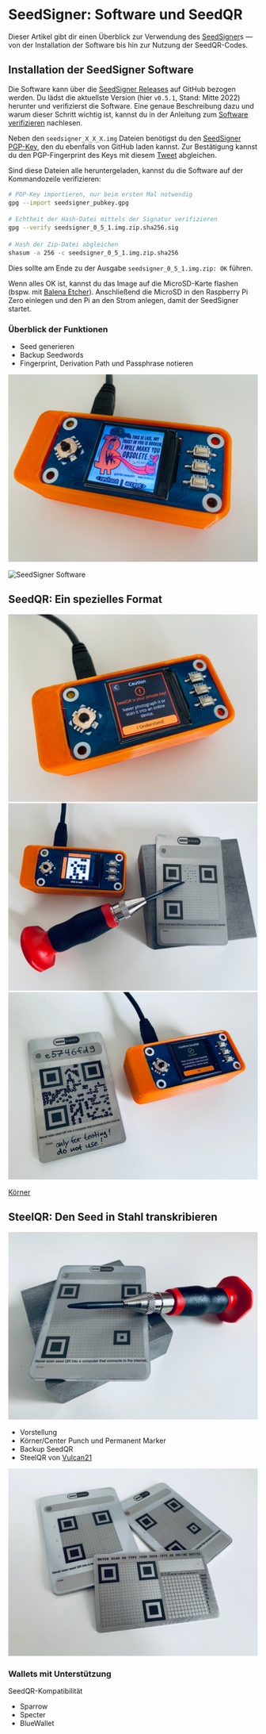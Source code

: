 # SeedSigner: Software und SeedQR

Dieser Artikel gibt dir einen Überblick zur Verwendung des [SeedSigner](../seedsigner-hardware/)s — von der Installation der Software bis hin zur Nutzung der SeedQR-Codes.

## Installation der SeedSigner Software

Die Software kann über die [SeedSigner Releases](https://github.com/SeedSigner/seedsigner/releases/) auf GitHub bezogen werden.
Du lädst die aktuellste Version (hier `v0.5.1`, Stand: Mitte 2022) herunter und verifizierst die Software.
Eine genaue Beschreibung dazu und warum dieser Schritt wichtig ist, kannst du in der Anleitung zum [Software verifizieren](../software-verifizieren/) nachlesen.

Neben den `seedsigner_X_X_X.img` Dateien benötigst du den [SeedSigner PGP-Key](https://github.com/SeedSigner/seedsigner/blob/main/seedsigner_pubkey.gpg), den du ebenfalls von GitHub laden kannst.
Zur Bestätigung kannst du den PGP-Fingerprint des Keys mit diesem [Tweet](https://twitter.com/SeedSigner/status/1389617642286329856) abgleichen.

Sind diese Dateien alle heruntergeladen, kannst du die Software auf der Kommandozeile verifizieren:

```sh
# PGP-Key importieren, nur beim ersten Mal notwendig
gpg --import seedsigner_pubkey.gpg

# Echtheit der Hash-Datei mittels der Signatur verifizieren
gpg --verify seedsigner_0_5_1.img.zip.sha256.sig

# Hash der Zip-Datei abgleichen
shasum -a 256 -c seedsigner_0_5_1.img.zip.sha256
```

Dies sollte am Ende zu der Ausgabe `seedsigner_0_5_1.img.zip: OK` führen.

Wenn alles OK ist, kannst du das Image auf die MicroSD-Karte flashen (bspw. mit [Balena Etcher](https://www.balena.io/etcher/)).
Anschließend die MicroSD in den Raspberry Pi Zero einlegen und den Pi an den Strom anlegen, damit der SeedSigner startet.

### Überblick der Funktionen

- Seed generieren
- Backup Seedwords
- Fingerprint, Derivation Path und Passphrase notieren

![SeedSigner Software](./seedsigner-software-photo.jpg)

![SeedSigner Software](./seedsigner-software-seed.jpg)

## SeedQR: Ein spezielles Format

![SeedSigner und SteelQR-Platte](./seedsigner-software-seedqr.jpg)
![SeedSigner SteelQR Prozess](./seedsigner-steelqr-process.jpg)
![SeedSigner und fertige SteelQR-Platte](./seedsigner-steelqr-done.jpg)

[Körner](https://amzn.to/3tPcAqq)

## SteelQR: Den Seed in Stahl transkribieren

![SteelQR Werkzeuge](./steelqr-tools.jpg)

- Vorstellung
- Körner/Center Punch und Permanent Marker
- Backup SeedQR
- SteelQR von [Vulcan21](https://vulcan21.com/steelqr/)

![Verschiedene SteelQR-Platten](./steelqr-plates.jpg)

### Wallets mit Unterstützung

SeedQR-Kompatibilität

- Sparrow
- Specter
- BlueWallet
